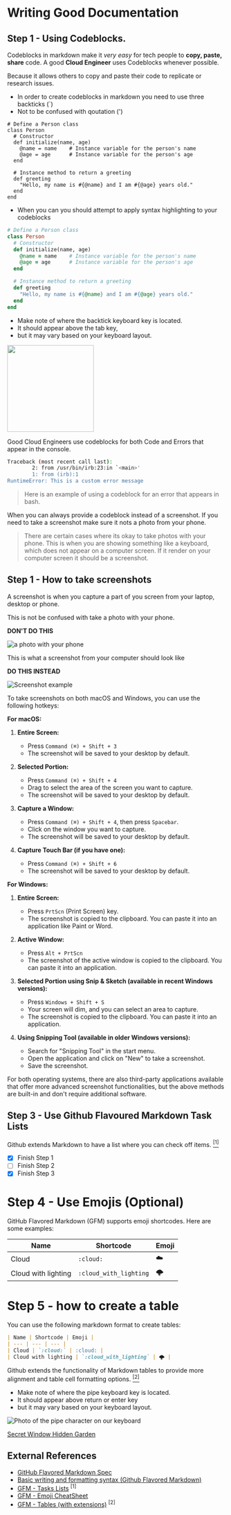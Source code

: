# Writing Good Documentation

## Step 1 - Using Codeblocks.

Codeblocks in markdown make it *very easy* for tech people to **copy, paste, share** code.
A good __Cloud Engineer__ uses Codeblocks whenever possible.

Because it allows others to copy and paste their code to replicate or research issues.


- In order to create codeblocks in markdown you need to use three backticks (`)
- Not to be confused with qoutation (')

```
# Define a Person class
class Person
  # Constructor
  def initialize(name, age)
    @name = name    # Instance variable for the person's name
    @age = age      # Instance variable for the person's age
  end

  # Instance method to return a greeting
  def greeting
    "Hello, my name is #{@name} and I am #{@age} years old."
  end
end
```

- When you can you should attempt to apply syntax highlighting to your codeblocks

```ruby
# Define a Person class
class Person
  # Constructor
  def initialize(name, age)
    @name = name    # Instance variable for the person's name
    @age = age      # Instance variable for the person's age
  end

  # Instance method to return a greeting
  def greeting
    "Hello, my name is #{@name} and I am #{@age} years old."
  end
end
```

- Make note of where the backtick keyboard key is located.
- It should appear above the tab key, 
- but it may vary based on your keyboard layout.

<img width="200px" src="asset/backtick-key.jpg" />

Good Cloud Engineers use codeblocks for both Code and Errors that appear in the console.



```bash
Traceback (most recent call last):
        2: from /usr/bin/irb:23:in `<main>'
        1: from (irb):1
RuntimeError: This is a custom error message
```

> Here is an example of using a codeblock for an error that appears in bash.

When you can always provide a codeblock instead of a screenshot.
If you need to take a screenshot make sure it nots a photo from your phone.

> There are certain cases where its okay to take photos with your phone. This is when you are showing something like a keyboard, which does not appear on a computer screen. If it render on your computer screen it should be a screenshot.

## Step 1 - How to take screenshots

A screenshot is when you capture a part of you screen from your laptop, desktop or phone.

This is not be confused with take a photo with your phone.

**DON'T DO THIS**

![a photo with your phone](asset/phone-photo.jpg)

This is what a screenshot from your computer should look like

**DO THIS INSTEAD**

![Screenshot example](screenshot-example.jpg)

To take screenshots on both macOS and Windows, you can use the following hotkeys:

**For macOS:**

1. **Entire Screen:** 
   - Press `Command (⌘) + Shift + 3`
   - The screenshot will be saved to your desktop by default.

2. **Selected Portion:**
   - Press `Command (⌘) + Shift + 4` 
   - Drag to select the area of the screen you want to capture.
   - The screenshot will be saved to your desktop by default.

3. **Capture a Window:** 
   - Press `Command (⌘) + Shift + 4`, then press `Spacebar`.
   - Click on the window you want to capture.
   - The screenshot will be saved to your desktop by default.

4. **Capture Touch Bar (if you have one):**
   - Press `Command (⌘) + Shift + 6`
   - The screenshot will be saved to your desktop by default.

**For Windows:**

1. **Entire Screen:** 
   - Press `PrtScn` (Print Screen) key.
   - The screenshot is copied to the clipboard. You can paste it into an application like Paint or Word.

2. **Active Window:** 
   - Press `Alt + PrtScn`
   - The screenshot of the active window is copied to the clipboard. You can paste it into an application.

3. **Selected Portion using Snip & Sketch (available in recent Windows versions):**
   - Press `Windows + Shift + S`
   - Your screen will dim, and you can select an area to capture.
   - The screenshot is copied to the clipboard. You can paste it into an application.

4. **Using Snipping Tool (available in older Windows versions):**
   - Search for "Snipping Tool" in the start menu.
   - Open the application and click on "New" to take a screenshot.
   - Save the screenshot.

For both operating systems, there are also third-party applications available that offer more advanced screenshot functionalities, but the above methods are built-in and don't require additional software.



## Step 3 - Use Github Flavoured Markdown Task Lists

Github extends Markdown to have a list where you can check off items. [<sup>[1]</sup>](#external-references)

- [x] Finish Step 1
- [ ] Finish Step 2
- [x] Finish Step 3

# Step 4 - Use Emojis (Optional)

GitHub Flavored Markdown (GFM) supports emoji shortcodes.
Here are some examples:

| Name | Shortcode | Emoji |
| --- | --- | --- |
| Cloud | `:cloud:` | :cloud: |
| Cloud with lighting | `:cloud_with_lighting` | 🌩️ |

# Step 5 - how to create a table


You can use the following markdown format to create tables:

```md
| Name | Shortcode | Emoji |
| --- | --- | --- |
| Cloud | `:cloud:` | :cloud: |
| Cloud with lighting | `:cloud_with_lighting` | 🌩️ |
```
Github extends the functionality of Markdown tables to provide more alignment and table cell formatting options. [<sup>[2]</sup>](#external-references)

- Make note of where the pipe keyboard key is located.
- It should appear above return or enter key
- but it may vary based on your keyboard layout.

![Photo of the pipe character on our keyboard](asset/pipe-char.jpg)

[Secret Window Hidden Garden](secret-window/hidden-garden.md)


## External References

- [GitHub Flavored Markdown Spec](https://github.github.com/gfm/)
- [Basic writing and formatting syntax (Github Flavored Markdown)](https://docs.github.com/en/get-started/writing-on-github/getting-started-with-writing-and-formatting-on-github/basic-writing-and-formatting-syntax#quoting-text) 
- [GFM - Tasks Lists](https://docs.github.com/en/get-started/writing-on-github/getting-started-with-writing-and-formatting-on-github/basic-writing-and-formatting-syntax#task-lists)  <sup>[1]</sup>
- [GFM - Emoji CheatSheet](https://github.com/ikatyang/emoji-cheat-sheet)
- [GFM - Tables (with extensions)](https://github.github.com/gfm/#tables-extension-) <sup>[2]</sup>
